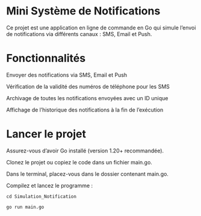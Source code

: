 
# Mini Système de Notifications

Ce projet est une application en ligne de commande en Go qui simule l’envoi de notifications via différents canaux : SMS, Email et Push.


# Fonctionnalités

Envoyer des notifications via SMS, Email et Push

Vérification de la validité des numéros de téléphone pour les SMS

Archivage de toutes les notifications envoyées avec un ID unique

Affichage de l’historique des notifications à la fin de l’exécution

# Lancer le projet

Assurez-vous d’avoir Go installé (version 1.20+ recommandée).

Clonez le projet ou copiez le code dans un fichier main.go.

Dans le terminal, placez-vous dans le dossier contenant main.go.

Compilez et lancez le programme :

```
cd Simulation_Notification
```

```
go run main.go
```

